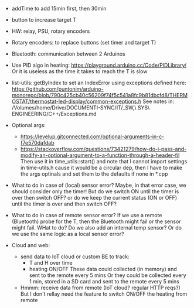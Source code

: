 - addTime to add 15min first, then 30min
- button to increase target T

- HW: relay, PSU, rotary encoders

- Rotary encoders: to replace buttons (set timer and target T)

- Bluetooth: communication between 2 Arduinos

- Use PID algo in heating: https://playground.arduino.cc/Code/PIDLibrary/
  Or it is useless as the time it takes to reach the T is slow

- list-utils::getByIndex to set an IndexError
  using exceptions defined here: https://github.com/puntonim/arduino-monorepo/blob/790c425cb40c56209f74f5c541a8fc9b81dbcfd8/THERMOSTAT/thermostat-led-display/common-exceptions.h
  See notes in: /Volumes/home/Drive/DOCUMENTI-SYNC/IT/\_SW,\ SYS\ ENGINEERING/C++/Exceptions.md

- Optional args:

  - https://levelup.gitconnected.com/optional-arguments-in-c-f7e570dafdab
  - https://stackoverflow.com/questions/73421279/how-do-i-pass-and-modify-an-optional-argument-to-a-function-through-a-header-fil
    Then use it in time_utils::start() and note that I cannot import settings
    in time-utils.h cause it would be a circular dep, then I have to make the args
    optinals and set them to the defaults if none in \*.cpp

- What to do in case of (local) sensor error?
  Maybe, in that error case, we should consider only the timer!
  But do we switch ON until the timer is over then switch OFF?
  or do we keep the current status (ON or OFF) until the timer is over and then
  switch OFF?

- What to do in case of remote sensor error?
  If we use a remote (Bluetooth) probe for the T, then the Bluetooth might fail
  or the sensor might fail. WHat to do?
  Do we also add an internal temp sensor?
  Or do we use the same logic as a local sensor error?

- Cloud and web:
  - send data to IoT cloud or custom BE to track:
    - T and H over time
    - heating ON/OFF
      These data could collected (in memory) and sent to the remote every 5 mins
      Or they could be collected every 1 min, stored in a SD card and sent to
      the remote every 5 mins
  - Hmmm: receive data from remote (IoT cloud? regular HTTP reqs?)
    But I don't rellay need the feature to switch ON/OFF the heating from
    remote
